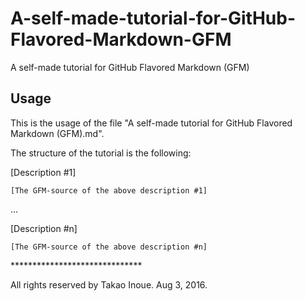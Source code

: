 # A-self-made-tutorial-for-GitHub-Flavored-Markdown-GFM
A self-made tutorial for GitHub Flavored Markdown (GFM)

## Usage 

This is the usage of the file "A self-made tutorial for GitHub Flavored Markdown (GFM).md".

The structure of the tutorial is the following:

[Description \#1] 

```
[The GFM-source of the above description #1]
```
...

[Description \#n] 

```
[The GFM-source of the above description #n]
```

\*\*\*\*\*\*\*\*\*\*\*\*\*\*\*\*\*\*\*\*\*\*\*\*\*\*\*\*\*\*

All rights reserved by Takao Inoue.   Aug 3, 2016.

